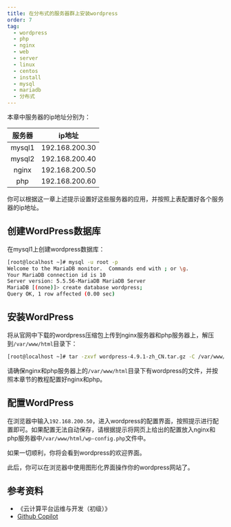```yaml
---
title: 在分布式的服务器群上安装wordpress
order: 7
tag:
  - wordpress
  - php
  - nginx
  - web
  - server
  - linux
  - centos
  - install
  - mysql
  - mariadb
  - 分布式
---
```


本章中服务器的ip地址分别为：

| 服务器 | ip地址 |
| :---: | :---: |
| mysql1 | 192.168.200.30 |
| mysql2 | 192.168.200.40 |
| nginx | 192.168.200.50 |
| php | 192.168.200.60 |

你可以根据这一章上述提示设置好这些服务器的应用，并按照上表配置好各个服务器的ip地址。

## 创建WordPress数据库

在mysql1上创建wordpress数据库：

```bash
[root@localhost ~]# mysql -u root -p
Welcome to the MariaDB monitor.  Commands end with ; or \g.
Your MariaDB connection id is 10
Server version: 5.5.56-MariaDB MariaDB Server
MariaDB [(none)]> create database wordpress;
Query OK, 1 row affected (0.00 sec)
```

## 安装WordPress

将从官网中下载的wordpress压缩包上传到nginx服务器和php服务器上，解压到`/var/www/html`目录下：

```bash
[root@localhost ~]# tar -zxvf wordpress-4.9.1-zh_CN.tar.gz -C /var/www/html/
```

请确保nginx和php服务器上的`/var/www/html`目录下有wordpress的文件，并按照本章节的教程配置好nginx和php。

## 配置WordPress

在浏览器中输入`192.168.200.50`，进入wordpress的配置界面，按照提示进行配置即可。如果配置无法自动保存，请根据提示将网页上给出的配置放入nginx和php服务器中`/var/www/html/wp-config.php`文件中。

如果一切顺利，你将会看到wordpress的欢迎界面。

此后，你可以在浏览器中使用图形化界面操作你的wordpress网站了。

## 参考资料

 - 《云计算平台运维与开发（初级）》
 - [Github Copilot](https://copilot.github.com/)